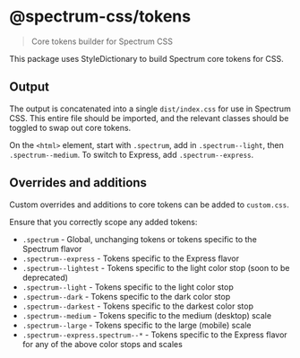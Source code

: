 # @spectrum-css/tokens
> Core tokens builder for Spectrum CSS

This package uses StyleDictionary to build Spectrum core tokens for CSS.

## Output

The output is concatenated into a single `dist/index.css` for use in Spectrum CSS. This entire file should be imported, and the relevant classes should be toggled to swap out core tokens.

On the `<html>` element, start with `.spectrum`, add in `.spectrum--light`, then `.spectrum--medium`. To switch to Express, add `.spectrum--express`.

## Overrides and additions

Custom overrides and additions to core tokens can be added to `custom.css`.

Ensure that you correctly scope any added tokens:

* `.spectrum` - Global, unchanging tokens or tokens specific to the Spectrum flavor
* `.spectrum--express` - Tokens specific to the Express flavor
* `.spectrum--lightest` - Tokens specific to the light color stop (soon to be deprecated)
* `.spectrum--light` - Tokens specific to the light color stop
* `.spectrum--dark` - Tokens specific to the dark color stop
* `.spectrum--darkest` - Tokens specific to the darkest color stop
* `.spectrum--medium` - Tokens specific to the medium (desktop) scale
* `.spectrum--large` - Tokens specific to the large (mobile) scale
* `.spectrum--express.spectrum--*` - Tokens specific to the Express flavor for any of the above color stops and scales
